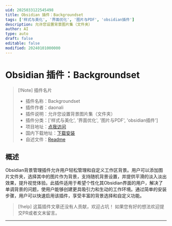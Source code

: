 ```yaml
---
uid: 2025033122545498
title: Obsidian 插件：Backgroundset
tags: ['样式与美化', '界面优化', '图片与PDF', 'obsidian插件']
description: 允许您设置背景图片集（文件夹）
author: AI
type: auto
draft: false
editable: false
modified: 20240101000000
---
```


# Obsidian 插件：Backgroundset

> [!Note] 插件名片
> - 插件名称：Backgroundset
> - 插件作者：daonali
> - 插件说明：允许您设置背景图片集（文件夹）
> - 插件分类：['样式与美化', '界面优化', '图片与PDF', 'obsidian插件']
> - 项目地址：[点我访问](https://github.com/Youngmoss/obsidian-backgroundset)
> - 国内下载地址：[下载安装](https://pkmer.cn/products/plugin/pluginMarket/?backgroundset)
> - 自述文件：[Readme](https://ghproxy.net/https://raw.githubusercontent.com/Youngmoss/obsidian-backgroundset/master/README.md)



## 概述

Obsidian背景管理插件允许用户轻松管理和自定义工作区背景。用户可以添加图片文件夹，选择其中的图片作为背景，支持随机背景设置，并提供平滑的淡入淡出效果，提升视觉体验。此插件适用于希望个性化其Obsidian界面的用户，解决了单调背景的问题，使用户能够创建更具吸引力和生动的工作环境。通过简单的安装步骤，用户可以快速启用该插件，享受丰富的背景选择和自定义功能。


> [!help] 
> 这篇插件文章还没有人贡献，欢迎占坑！
> 如果您有好的想法欢迎提交PR或者文末留言。
> 

---



